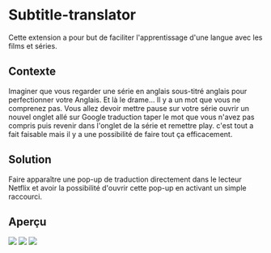 # Subtitle-translator
Cette extension a pour but de faciliter l'apprentissage d'une langue avec les films et séries.

## Contexte
Imaginer que vous regarder une série en anglais sous-titré anglais pour perfectionner votre Anglais.
Et là le drame... Il y a un mot que vous ne comprenez pas.
Vous allez devoir mettre pause sur votre série ouvrir un nouvel onglet allé sur Google traduction taper le mot que vous n'avez pas compris puis revenir
dans l'onglet de la série et remettre play.
c'est tout a fait faisable mais il y a une possibilité de faire tout ça efficacement.

## Solution
Faire apparaître une pop-up de traduction directement dans le lecteur Netflix et avoir la possibilité d'ouvrir cette pop-up en activant un simple raccourci.

## Aperçu
<img src="https://cdn.discordapp.com/attachments/842494279900594216/1043591700297302057/telechargement.jpeg"/>

<img src="https://cdn.discordapp.com/attachments/842494279900594216/1043591700070813756/telechargement_2.jpeg"/>

<img src="https://cdn.discordapp.com/attachments/842494279900594216/1043591699823333447/telechargement_1.jpeg"/>

